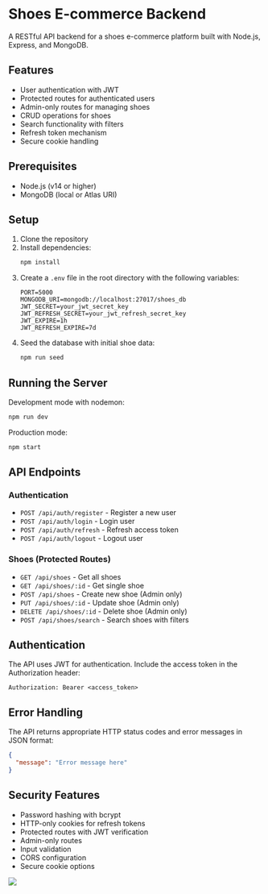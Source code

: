 # Shoes E-commerce Backend

A RESTful API backend for a shoes e-commerce platform built with Node.js, Express, and MongoDB.

## Features

- User authentication with JWT
- Protected routes for authenticated users
- Admin-only routes for managing shoes
- CRUD operations for shoes
- Search functionality with filters
- Refresh token mechanism
- Secure cookie handling

## Prerequisites

- Node.js (v14 or higher)
- MongoDB (local or Atlas URI)

## Setup

1. Clone the repository
2. Install dependencies:
   ```bash
   npm install
   ```
3. Create a `.env` file in the root directory with the following variables:
   ```
   PORT=5000
   MONGODB_URI=mongodb://localhost:27017/shoes_db
   JWT_SECRET=your_jwt_secret_key
   JWT_REFRESH_SECRET=your_jwt_refresh_secret_key
   JWT_EXPIRE=1h
   JWT_REFRESH_EXPIRE=7d
   ```
4. Seed the database with initial shoe data:
   ```bash
   npm run seed
   ```

## Running the Server

Development mode with nodemon:

```bash
npm run dev
```

Production mode:

```bash
npm start
```

## API Endpoints

### Authentication

- `POST /api/auth/register` - Register a new user
- `POST /api/auth/login` - Login user
- `POST /api/auth/refresh` - Refresh access token
- `POST /api/auth/logout` - Logout user

### Shoes (Protected Routes)

- `GET /api/shoes` - Get all shoes
- `GET /api/shoes/:id` - Get single shoe
- `POST /api/shoes` - Create new shoe (Admin only)
- `PUT /api/shoes/:id` - Update shoe (Admin only)
- `DELETE /api/shoes/:id` - Delete shoe (Admin only)
- `POST /api/shoes/search` - Search shoes with filters

## Authentication

The API uses JWT for authentication. Include the access token in the Authorization header:

```
Authorization: Bearer <access_token>
```

## Error Handling

The API returns appropriate HTTP status codes and error messages in JSON format:

```json
{
  "message": "Error message here"
}
```

## Security Features

- Password hashing with bcrypt
- HTTP-only cookies for refresh tokens
- Protected routes with JWT verification
- Admin-only routes
- Input validation
- CORS configuration
- Secure cookie options

![](shoes.gif)
